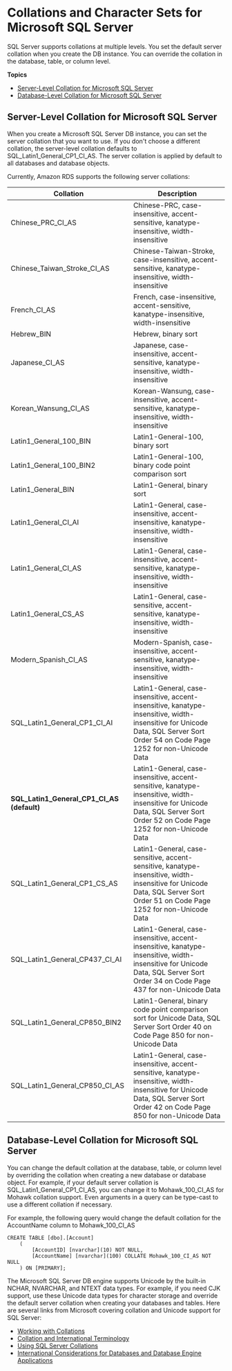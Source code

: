 # Collations and Character Sets for Microsoft SQL Server<a name="Appendix.SQLServer.CommonDBATasks.Collation"></a>

SQL Server supports collations at multiple levels\. You set the default server collation when you create the DB instance\. You can override the collation in the database, table, or column level\.

**Topics**
+ [Server\-Level Collation for Microsoft SQL Server](#Appendix.SQLServer.CommonDBATasks.Collation.Server)
+ [Database\-Level Collation for Microsoft SQL Server](#Appendix.SQLServer.CommonDBATasks.Collation.Database-Table-Column)

## Server\-Level Collation for Microsoft SQL Server<a name="Appendix.SQLServer.CommonDBATasks.Collation.Server"></a>

When you create a Microsoft SQL Server DB instance, you can set the server collation that you want to use\. If you don't choose a different collation, the server\-level collation defaults to SQL\_Latin1\_General\_CP1\_CI\_AS\. The server collation is applied by default to all databases and database objects\. 

Currently, Amazon RDS supports the following server collations:


| Collation | Description | 
| --- | --- | 
|  Chinese\_PRC\_CI\_AS  |  Chinese\-PRC, case\-insensitive, accent\-sensitive, kanatype\-insensitive, width\-insensitive  | 
|      Chinese\_Taiwan\_Stroke\_CI\_AS   |      Chinese\-Taiwan\-Stroke, case\-insensitive, accent\-sensitive, kanatype\-insensitive, width\-insensitive   | 
|  French\_CI\_AS  |  French, case\-insensitive, accent\-sensitive, kanatype\-insensitive, width\-insensitive  | 
|  Hebrew\_BIN  |  Hebrew, binary sort  | 
|  Japanese\_CI\_AS  |  Japanese, case\-insensitive, accent\-sensitive, kanatype\-insensitive, width\-insensitive  | 
|  Korean\_Wansung\_CI\_AS  |  Korean\-Wansung, case\-insensitive, accent\-sensitive, kanatype\-insensitive, width\-insensitive  | 
| Latin1\_General\_100\_BIN | Latin1\-General\-100, binary sort | 
| Latin1\_General\_100\_BIN2 | Latin1\-General\-100, binary code point comparison sort | 
|  Latin1\_General\_BIN  |  Latin1\-General, binary sort  | 
|  Latin1\_General\_CI\_AI  |  Latin1\-General, case\-insensitive, accent\-insensitive, kanatype\-insensitive, width\-insensitive  | 
|  Latin1\_General\_CI\_AS  |  Latin1\-General, case\-insensitive, accent\-sensitive, kanatype\-insensitive, width\-insensitive  | 
|  Latin1\_General\_CS\_AS  | Latin1\-General, case\-sensitive, accent\-sensitive, kanatype\-insensitive, width\-insensitive | 
|  Modern\_Spanish\_CI\_AS  |  Modern\-Spanish, case\-insensitive, accent\-sensitive, kanatype\-insensitive, width\-insensitive  | 
|  SQL\_Latin1\_General\_CP1\_CI\_AI  |  Latin1\-General, case\-insensitive, accent\-insensitive, kanatype\-insensitive, width\-insensitive for Unicode Data, SQL Server Sort Order 54 on Code Page 1252 for non\-Unicode Data  | 
|  **SQL\_Latin1\_General\_CP1\_CI\_AS \(default\)**  | Latin1\-General, case\-insensitive, accent\-sensitive, kanatype\-insensitive, width\-insensitive for Unicode Data, SQL Server Sort Order 52 on Code Page 1252 for non\-Unicode Data | 
|  SQL\_Latin1\_General\_CP1\_CS\_AS  |  Latin1\-General, case\-sensitive, accent\-sensitive, kanatype\-insensitive, width\-insensitive for Unicode Data, SQL Server Sort Order 51 on Code Page 1252 for non\-Unicode Data  | 
|  SQL\_Latin1\_General\_CP437\_CI\_AI  | Latin1\-General, case\-insensitive, accent\-insensitive, kanatype\-insensitive, width\-insensitive for Unicode Data, SQL Server Sort Order 34 on Code Page 437 for non\-Unicode Data | 
|  SQL\_Latin1\_General\_CP850\_BIN2  |  Latin1\-General, binary code point comparison sort for Unicode Data, SQL Server Sort Order 40 on Code Page 850 for non\-Unicode Data  | 
|  SQL\_Latin1\_General\_CP850\_CI\_AS  |  Latin1\-General, case\-insensitive, accent\-sensitive, kanatype\-insensitive, width\-insensitive for Unicode Data, SQL Server Sort Order 42 on Code Page 850 for non\-Unicode Data  | 

## Database\-Level Collation for Microsoft SQL Server<a name="Appendix.SQLServer.CommonDBATasks.Collation.Database-Table-Column"></a>

You can change the default collation at the database, table, or column level by overriding the collation when creating a new database or database object\. For example, if your default server collation is SQL\_Latin1\_General\_CP1\_CI\_AS, you can change it to Mohawk\_100\_CI\_AS for Mohawk collation support\. Even arguments in a query can be type\-cast to use a different collation if necessary\.

For example, the following query would change the default collation for the AccountName column to Mohawk\_100\_CI\_AS

```
CREATE TABLE [dbo].[Account]
	(
	    [AccountID] [nvarchar](10) NOT NULL,
	    [AccountName] [nvarchar](100) COLLATE Mohawk_100_CI_AS NOT NULL 
	) ON [PRIMARY];
```

The Microsoft SQL Server DB engine supports Unicode by the built\-in NCHAR, NVARCHAR, and NTEXT data types\. For example, if you need CJK support, use these Unicode data types for character storage and override the default server collation when creating your databases and tables\. Here are several links from Microsoft covering collation and Unicode support for SQL Server:
+ [Working with Collations](http://msdn.microsoft.com/en-us/library/ms187582%28v=sql.105%29.aspx) 
+ [Collation and International Terminology](http://msdn.microsoft.com/en-us/library/ms143726%28v=sql.105%29) 
+ [Using SQL Server Collations](http://msdn.microsoft.com/en-us/library/ms144260%28v=sql.105%29.aspx) 
+ [International Considerations for Databases and Database Engine Applications](http://msdn.microsoft.com/en-us/library/ms190245%28v=sql.105%29.aspx)